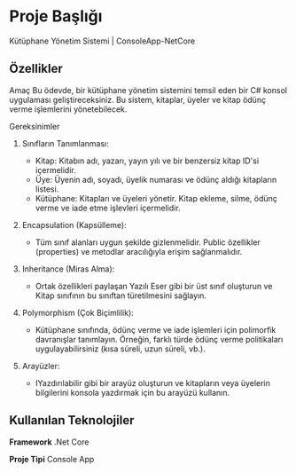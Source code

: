 
# Proje Başlığı

Kütüphane Yönetim Sistemi | ConsoleApp-NetCore



## Özellikler

Amaç
Bu ödevde, bir kütüphane yönetim sistemini temsil eden bir C# konsol uygulaması geliştireceksiniz. Bu sistem, kitaplar, üyeler ve kitap ödünç verme işlemlerini yönetebilecek.

 Gereksinimler

1. Sınıfların Tanımlanması:
   - Kitap: Kitabın adı, yazarı, yayın yılı ve bir benzersiz kitap ID'si içermelidir.
   - Üye: Üyenin adı, soyadı, üyelik numarası ve ödünç aldığı kitapların listesi.
   - Kütüphane: Kitapları ve üyeleri yönetir. Kitap ekleme, silme, ödünç verme ve iade etme işlevleri içermelidir.

2. Encapsulation (Kapsülleme):
   - Tüm sınıf alanları uygun şekilde gizlenmelidir. Public özellikler (properties) ve metodlar aracılığıyla erişim sağlanmalıdır.

3. Inheritance (Miras Alma):
   -  Ortak özellikleri paylaşan Yazılı Eser gibi bir üst sınıf oluşturun ve Kitap sınıfının bu sınıftan türetilmesini sağlayın.

4. Polymorphism (Çok Biçimlilik):
   - Kütüphane sınıfında, ödünç verme ve iade işlemleri için polimorfik davranışlar tanımlayın. Örneğin, farklı türde ödünç verme politikaları uygulayabilirsiniz (kısa süreli, uzun süreli, vb.).

5. Arayüzler:
   - IYazdırılabilir gibi bir arayüz oluşturun ve kitapların veya üyelerin bilgilerini konsola yazdırmak için bu arayüzü kullanın.
## Kullanılan Teknolojiler

**Framework** .Net Core

**Proje Tipi** Console App

  
